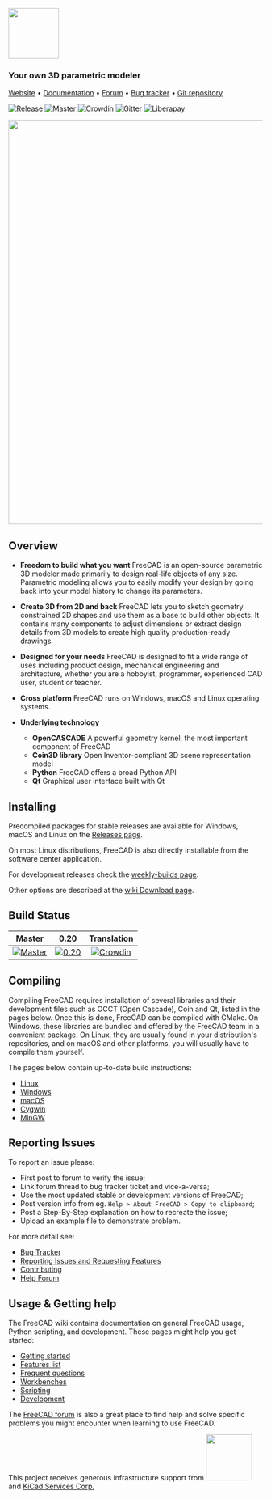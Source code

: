 <a href="https://freecadweb.org"><img src="https://www.freecadweb.org/svg/icon-freecad.svg" height="100px" width="100px"></a>

### Your own 3D parametric modeler

[Website](https://www.freecadweb.org) • 
[Documentation](https://wiki.freecadweb.org) •
[Forum](https://forum.freecadweb.org/) •
[Bug tracker](https://www.freecadweb.org/tracker/) •
[Git repository](https://github.com/FreeCAD/FreeCAD)


[![Release](https://img.shields.io/github/release/freecad/freecad.svg)](https://github.com/freecad/freecad/releases/latest) [![Master][freecad-master-status]][gitlab-branch-master] [![Crowdin](https://d322cqt584bo4o.cloudfront.net/freecad/localized.svg)](https://crowdin.com/project/freecad) [![Gitter](https://img.shields.io/gitter/room/freecad/freecad.svg)](https://gitter.im/freecad/freecad?utm_source=badge&utm_medium=badge&utm_campaign=pr-badge&utm_content=badge) [![Liberapay](https://img.shields.io/liberapay/receives/FreeCAD.svg?logo=liberapay)](https://liberapay.com/FreeCAD)

<img src="https://user-images.githubusercontent.com/1828501/174066870-1692005b-f8d7-43fb-a289-6d2f07f73d7f.png" width="800"/>

Overview
--------

* **Freedom to build what you want**  FreeCAD is an open-source parametric 3D 
modeler made primarily to design real-life objects of any size. 
Parametric modeling allows you to easily modify your design by going back into 
your model history to change its parameters. 

* **Create 3D from 2D and back** FreeCAD lets you to sketch geometry constrained
 2D shapes and use them as a base to build other objects. 
 It contains many components to adjust dimensions or extract design details from 
 3D models to create high quality production-ready drawings.

* **Designed for your needs** FreeCAD is designed to fit a wide range of uses
including product design, mechanical engineering and architecture,
whether you are a hobbyist, programmer, experienced CAD user, student or teacher.

* **Cross platform** FreeCAD runs on Windows, macOS and Linux operating systems.

* **Underlying technology**
    * **OpenCASCADE** A powerful geometry kernel, the most important component of FreeCAD
    * **Coin3D library** Open Inventor-compliant 3D scene representation model
    * **Python** FreeCAD offers a broad Python API
    * **Qt** Graphical user interface built with Qt


Installing
----------

Precompiled packages for stable releases are available for Windows, macOS and Linux on the
[Releases page](https://github.com/FreeCAD/FreeCAD/releases).

On most Linux distributions, FreeCAD is also directly installable from the 
software center application.

For development releases check the [weekly-builds page](https://github.com/FreeCAD/FreeCAD-Bundle/releases/tag/weekly-builds).

Other options are described at the [wiki Download page](https://wiki.freecadweb.org/Download).

Build Status
------------

| Master | 0.20 | Translation |
|:------:|:----:|:-----------:|
|[![Master][freecad-master-status]][gitlab-branch-master]|[![0.20][freecad-0.20-status]][gitlab-branch-0.20]|[![Crowdin](https://d322cqt584bo4o.cloudfront.net/freecad/localized.svg)](https://crowdin.com/project/freecad)|

[freecad-0.20-status]: https://gitlab.com/freecad/FreeCAD-CI/badges/releases/FreeCAD-0-20/pipeline.svg
[freecad-master-status]: https://gitlab.com/freecad/FreeCAD-CI/badges/master/pipeline.svg
[gitlab-branch-0.20]: https://gitlab.com/freecad/FreeCAD-CI/-/commits/releases/FreeCAD-0-20
[gitlab-branch-master]: https://gitlab.com/freecad/FreeCAD-CI/-/commits/master
[travis-builds]: https://travis-ci.org/FreeCAD/FreeCAD/builds

Compiling
---------

Compiling FreeCAD requires installation of several libraries and their 
development files such as OCCT (Open Cascade), Coin and Qt, listed in the 
pages below. Once this is done, FreeCAD can be compiled with 
CMake. On Windows, these libraries are bundled and offered by the 
FreeCAD team in a convenient package. On Linux, they are usually found 
in your distribution's repositories, and on macOS and other platforms, 
you will usually have to compile them yourself.

The pages below contain up-to-date build instructions:

- [Linux](https://wiki.freecadweb.org/Compile_on_Linux)
- [Windows](https://wiki.freecadweb.org/Compile_on_Windows)
- [macOS](https://wiki.freecadweb.org/Compile_on_MacOS)
- [Cygwin](https://wiki.freecadweb.org/Compile_on_Cygwin)
- [MinGW](https://wiki.freecadweb.org/Compile_on_MinGW)


Reporting Issues
---------

To report an issue please:
- First post to forum to verify the issue; 
- Link forum thread to bug tracker ticket and vice-a-versa; 
- Use the most updated stable or development versions of FreeCAD; 
- Post version info from eg. `Help > About FreeCAD > Copy to clipboard`; 
- Post a Step-By-Step explanation on how to recreate the issue; 
- Upload an example file to demonstrate problem. 

For more detail see:
- [Bug Tracker](https://github.com/FreeCAD/FreeCAD/issues)
- [Reporting Issues and Requesting Features](https://github.com/FreeCAD/FreeCAD/issues/new/choose)
- [Contributing](https://github.com/FreeCAD/FreeCAD/blob/master/CONTRIBUTING.md)
- [Help Forum](https://forum.freecadweb.org/viewforum.php?f=3)


Usage & Getting help
--------------------

The FreeCAD wiki contains documentation on 
general FreeCAD usage, Python scripting, and development. These 
pages might help you get started:

- [Getting started](https://wiki.freecadweb.org/Getting_started)
- [Features list](https://wiki.freecadweb.org/Feature_list)
- [Frequent questions](https://wiki.freecadweb.org/FAQ/en)
- [Workbenches](https://wiki.freecadweb.org/Workbenches)
- [Scripting](https://wiki.freecadweb.org/Power_users_hub)
- [Development](https://wiki.freecadweb.org/Developer_hub)

The [FreeCAD forum](https://forum.freecadweb.org) is also a great place
to find help and solve specific problems you might encounter when
learning to use FreeCAD.


<p>This project receives generous infrastructure support from
  <a href="https://www.digitalocean.com/">
    <img src="https://opensource.nyc3.cdn.digitaloceanspaces.com/attribution/assets/SVG/DO_Logo_horizontal_blue.svg" width="91px">
  </a> and <a href="https://www.kipro-pcb.com/">KiCad Services Corp.</a>
</p>
